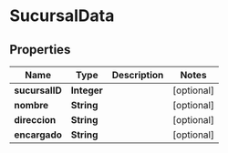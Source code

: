 

# SucursalData

## Properties

Name | Type | Description | Notes
------------ | ------------- | ------------- | -------------
**sucursalID** | **Integer** |  |  [optional]
**nombre** | **String** |  |  [optional]
**direccion** | **String** |  |  [optional]
**encargado** | **String** |  |  [optional]



